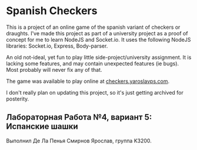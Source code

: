 # Spanish Checkers

This is a project of an online game of the spanish variant of checkers or
draughts. I've made this project as part of a university project as a proof of
concept for me to learn NodeJS and Socket.io. It uses the following NodeJS
libraries: Socket.io, Express, Body-parser.

An old not-ideal, yet fun to play little side-project/university assignment. It
is lacking some features, and may contain unexpected features (ie bugs). Most
probably will never fix any of that.

The game was available to play online at
[checkers.yaroslavps.com](http://checkers.yaroslavps.com).

I don't really plan on updating this project, so it's just getting archived for
posterity.

## Лабораторная Работа №4, вариант 5: Испанские шашки

Выполнил Де Ла Пенья Смирнов Ярослав, группа K3200.
